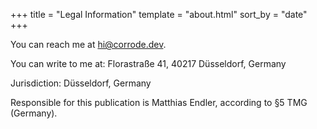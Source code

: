 +++
title = "Legal Information"
template = "about.html"
sort_by = "date"
+++

You can reach me at hi@corrode.dev.

You can write to me at: Florastraße 41, 40217 Düsseldorf, Germany

Jurisdiction: Düsseldorf, Germany

Responsible for this publication is Matthias Endler, according to §5 TMG (Germany).
